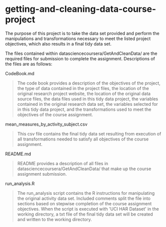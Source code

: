 # getting-and-cleaning-data-course-project

The purpose of this project is to take the data set provided and perform the manipulations and transformations necessary to meet the listed project objectives, which also results in a final tidy data set.

The files contained within datasciencecoursera/GetAndCleanData/ are the required files for submission to complete the assignment.  Descriptions of the files are as follows:

CodeBook.md
> The code book provides a description of the objectives of the project, the type of data contained in the project files, the location of the original research project website, the location of the original data source files, the data files used in this tidy data project, the variables contained in the original research data set, the variables selected for in this tidy data project, and the transformations used to meet the objectives of the course assignment. 

mean_measures_by_activity_subject.csv
> This csv file contains the final tidy data set resulting from execution of all transformations needed to satisfy all objectives of the course assignment.

README.md
> README provides a description of all files in datasciencecoursera/GetAndCleanData/ that make up the course assignment submission.  

run_analysis.R
> The run_analysis script contains the R instructions for manipulating the original activity data set.  Included comments split the file into sections based on stepwise completion of the course assignment objectives.  When the script is executed with 'UCI HAR Dataset' in the working directory, a txt file of the final tidy data set will be created and written to the working directory.
